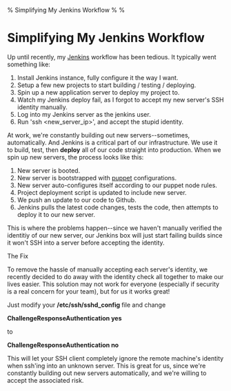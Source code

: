 % Simplifying My Jenkins Workflow
%
%

# Simplifying My Jenkins Workflow

Up until recently, my [Jenkins][] workflow has been tedious. It typically went
something like:

1.  Install Jenkins instance, fully configure it the way I want.
2.  Setup a few new projects to start building / testing / deploying.
3.  Spin up a new application server to deploy my project to.
4.  Watch my Jenkins deploy fail, as I forgot to accept my new server's SSH
    identity manually.
5.  Log into my Jenkins server as the jenkins user.
6.  Run 'ssh \<new\_server\_ip\>', and accept the stupid identity.

At work, we're constantly building out new servers--sometimes, automatically.
And Jenkins is a critical part of our infrastructure. We use it to build, test,
then **deploy** all of our code straight into production. When we spin up new
servers, the process looks like this:

1.  New server is booted.
2.  New server is bootstrapped with [puppet][] configurations.
3.  New server auto-configures itself according to our puppet node rules.
4.  Project deployment script is updated to include new server.
5.  We push an update to our code to Github.
6.  Jenkins pulls the latest code changes, tests the code, then attempts to
    deploy it to our new server.

This is where the problems happen--since we haven't manually verified the
identitiy of our new server, our Jenkins box will just start failing builds
since it won't SSH into a server before accepting the identity.

The Fix

To remove the hassle of manually accepting each server's identity, we recently
decided to do away with the identity check all together to make our lives
easier. This solution may not work for everyone (especially if security is a
real concern for your team), but for us it works great!

Just modify your **/etc/ssh/sshd\_config** file and change

**ChallengeResponseAuthentication yes**

to

**ChallengeResponseAuthentication no**

This will let your SSH client completely ignore the remote machine's identity
when ssh'ing into an unknown server. This is great for us, since we're
constantly building out new servers automatically, and we're willing to accept
the associated risk.

  [Jenkins]: http://jenkins-ci.org/ "Jenkins"
  [puppet]: http://www.puppetlabs.com/ "puppet"
